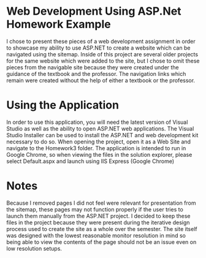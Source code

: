 # Web Development Using ASP.Net Homework Example
I chose to present these pieces of a web development assignment in order to showcase my ability to use ASP.NET to create a website which can be navigated using the sitemap. Inside of this project are several older projects for the same website which were added to the site, but I chose to omit these pieces from the navigable site because they were created under the guidance of the textbook and the professor. The navigation links which remain were created without the help of either a textbook or the professor.
# Using the Application
In order to use this application, you will need the latest version of Visual Studio as well as the ability to open ASP.NET web applications. The Visual Studio Installer can be used to install the ASP.NET and web development kit necessary to do so. When opening the project, open it as a Web Site and navigate to the Homework3 folder. The application is intended to run in Google Chrome, so when viewing the files in the solution explorer, please select Default.aspx and launch using IIS Express (Google Chrome)
# Notes
Because I removed pages I did not feel were relevant for presentation from the sitemap, these pages may not function properly if the user tries to launch them manually from the ASP.NET project. I decided to keep these files in the project because they were present during the iterative design process used to create the site as a whole over the semester. 
The site itself was designed with the lowest reasonable monitor resolution in mind so being able to view the contents of the page should not be an issue even on low resolution setups.
